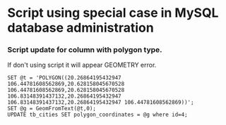 # Script using special case in MySQL database administration

### Script update for column with polygon type.
If don't using script it will appear GEOMETRY error.
```
SET @t = 'POLYGON((20.26864195432947 106.44781608562869,20.628158045670528 106.44781608562869,20.628158045670528 106.83148391437132,20.26864195432947 106.83148391437132,20.26864195432947 106.44781608562869))';
SET @g = GeomFromText(@t,0);
UPDATE tb_cities SET polygon_coordinates = @g where id=4;
```
